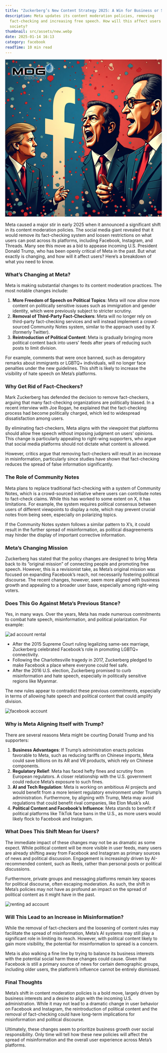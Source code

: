 ```yaml
---
title: "Zuckerberg’s New Content Strategy 2025: A Win for Business or Society?"
description: Meta updates its content moderation policies, removing
  fact-checking and increasing free speech. How will this affect users and
  society?
thumbnail: src/assets/new.webp
date: 2025-01-14 16:13
category: facebook
readTime: 10 min read
---
```




![google account](src/assets/new.webp "Zuckerberg’s New Content Strategy 2025: A Win for Business or Society?")

Meta caused a major stir in early 2025 when it announced a significant shift in its content moderation policies. The social media giant revealed that it would remove its fact-checking system and loosen restrictions on what users can post across its platforms, including Facebook, Instagram, and Threads. Many see this move as a bid to appease incoming U.S. President Donald Trump, who has been openly critical of Meta in the past. But what exactly is changing, and how will it affect users? Here’s a breakdown of what you need to know.

### What’s Changing at Meta?

Meta is making substantial changes to its content moderation practices. The most notable changes include:

1. **More Freedom of Speech on Political Topics**: Meta will now allow more content on politically sensitive issues such as immigration and gender identity, which were previously subject to stricter scrutiny.
2. **Removal of Third-Party Fact-Checkers**: Meta will no longer rely on third-party fact-checking services and will instead implement a crowd-sourced Community Notes system, similar to the approach used by X (formerly Twitter).
3. **Reintroduction of Political Content**: Meta is gradually bringing more political content back into users' feeds after years of reducing such posts to limit division.

For example, comments that were once banned, such as derogatory remarks about immigrants or LGBTQ+ individuals, will no longer face penalties under the new guidelines. This shift is likely to increase the visibility of hate speech on Meta’s platforms.

### Why Get Rid of Fact-Checkers?

Mark Zuckerberg has defended the decision to remove fact-checkers, arguing that many fact-checking organizations are politically biased. In a recent interview with Joe Rogan, he explained that the fact-checking process had become politically charged, which led to widespread dissatisfaction among users.

By eliminating fact-checkers, Meta aligns with the viewpoint that platforms should allow free speech without imposing judgment on users' opinions. This change is particularly appealing to right-wing supporters, who argue that social media platforms should not dictate what content is allowed.

However, critics argue that removing fact-checkers will result in an increase in misinformation, particularly since studies have shown that fact-checking reduces the spread of false information significantly.

### The Role of Community Notes

Meta plans to replace traditional fact-checking with a system of Community Notes, which is a crowd-sourced initiative where users can contribute notes to fact-check claims. While this has worked to some extent on X, it has limitations. For example, the system requires political consensus between users of different viewpoints to display a note, which may prevent crucial notes from being seen, especially on polarizing topics.

If the Community Notes system follows a similar pattern to X’s, it could result in the further spread of misinformation, as political disagreements may hinder the display of important corrective information.

### Meta’s Changing Mission

Zuckerberg has stated that the policy changes are designed to bring Meta back to its “original mission” of connecting people and promoting free speech. However, this is a revisionist take, as Meta’s original mission was focused on expanding Facebook’s reach, not necessarily fostering political discourse. The recent changes, however, seem more aligned with business growth and appealing to a broader user base, especially among right-wing voters.

### Does This Go Against Meta’s Previous Stance?

Yes, in many ways. Over the years, Meta has made numerous commitments to combat hate speech, misinformation, and political polarization. For example:

![ad account rental](src/assets/fb_lgbt_groups.webp "Membership in LGBT Facebook Groups")

* After the 2015 Supreme Court ruling legalizing same-sex marriage, Zuckerberg celebrated Facebook’s role in promoting LGBTQ+ connectivity.
* Following the Charlottesville tragedy in 2017, Zuckerberg pledged to make Facebook a place where everyone could feel safe.
* After the 2016 U.S. election, Zuckerberg promised to curb misinformation and hate speech, especially in politically sensitive regions like Myanmar.

The new rules appear to contradict these previous commitments, especially in terms of allowing hate speech and political content that could amplify division.

![facebook account](src/assets/zuck_engagement_curve.webp "Zuckerberg engagement curve")

### Why is Meta Aligning Itself with Trump?

There are several reasons Meta might be courting Donald Trump and his supporters:

1. **Business Advantages**: If Trump’s administration enacts policies favorable to Meta, such as reducing tariffs on Chinese imports, Meta could save billions on its AR and VR products, which rely on Chinese components.
2. **Regulatory Relief**: Meta has faced hefty fines and scrutiny from European regulators. A closer relationship with the U.S. government could reduce Meta’s exposure to such fines.
3. **AI and Tech Regulation**: Meta is working on ambitious AI projects and would benefit from a more lenient regulatory environment under Trump’s administration. Furthermore, by aligning with Trump, Meta may avoid regulations that could benefit rival companies, like Elon Musk’s xAI.
4. **Political Content and Facebook’s Influence**: Meta stands to benefit if political platforms like TikTok face bans in the U.S., as more users would likely flock to Facebook and Instagram.

### What Does This Shift Mean for Users?

The immediate impact of these changes may not be as dramatic as some expect. While political content will be more visible in user feeds, many users are already shifting away from Facebook and Instagram as primary sources of news and political discussion. Engagement is increasingly driven by AI-recommended content, such as Reels, rather than personal posts or political discussions.

Furthermore, private groups and messaging platforms remain key spaces for political discourse, often escaping moderation. As such, the shift in Meta’s policies may not have as profound an impact on the spread of political content as it might have in the past.

![renting ad account](src/assets/pew_social_media_news_6.webp "Social media news consumers in the U.S")

### Will This Lead to an Increase in Misinformation?

While the removal of fact-checkers and the loosening of content rules may facilitate the spread of misinformation, Meta’s AI systems may still play a significant role in limiting its reach. However, with political content likely to gain more visibility, the potential for misinformation to spread is a concern.

Meta is also walking a fine line by trying to balance its business interests with the potential social harm these changes could cause. Given that Facebook is still a primary source of news for certain demographic groups, including older users, the platform’s influence cannot be entirely dismissed.

### Final Thoughts

Meta’s shift in content moderation policies is a bold move, largely driven by business interests and a desire to align with the incoming U.S. administration. While it may not lead to a dramatic change in user behavior on Facebook and Instagram, the reintroduction of political content and the removal of fact-checking could have long-term implications for misinformation and political discourse.

Ultimately, these changes seem to prioritize business growth over social responsibility. Only time will tell how these new policies will affect the spread of misinformation and the overall user experience across Meta’s platforms.
